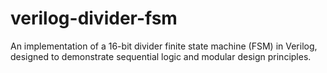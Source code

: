 # verilog-divider-fsm
An implementation of a 16-bit divider finite state machine (FSM) in Verilog, designed to demonstrate sequential logic and modular design principles.
